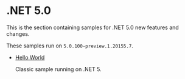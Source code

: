# .NET 5.0

This is the section containing samples for .NET 5.0 new features and changes.

These samples run on `5.0.100-preview.1.20155.7`.

* [Hello World](/projects/5-0/hello-world)

  Classic sample running on .NET 5.